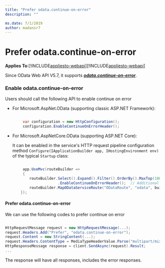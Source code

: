 ```yaml
---
title: "Prefer odata.continue-on-error"
description: ""

ms.date: 7/1/2019
author: madansr7
---
```

# Prefer odata.continue-on-error
**Applies To**:[!INCLUDE[appliesto-webapi](../includes/appliesto-webapi-v7.md)][!INCLUDE[appliesto-webapi](../includes/appliesto-webapi-v6.md)]

Since OData Web API V5.7, it supports ***[odata.continue-on-error](https://docs.oasis-open.org/odata/odata/v4.0/errata02/os/complete/part1-protocol/odata-v4.0-errata02-os-part1-protocol-complete.html#_Toc406398236)***.

### Enable odata.continue-on-error

Users should call the following API to enable continue on error

- For Microsoft.AspNet.OData (supporting classic ASP.NET Framework):

```C#

        var configuration = new HttpConfiguration();
        configuration.EnableContinueOnErrorHeader();
```

- For Microsoft.AspNetCore.OData (supporting ASP.NET Core):

   It can be enabled in the service's HTTP request pipeline configuration method `Configure(IApplicationBuilder app, IHostingEnvironment env)` of the typical `Startup` class:

```C#

        app.UseMvc(routeBuilder =>
        {
           routeBuilder.Select().Expand().Filter().OrderBy().MaxTop(100).Count()
                        .EnableContinueOnErrorHeader();  // Additional configuration to enable continue on error.
           routeBuilder.MapODataServiceRoute("ODataRoute", "odata", builder.GetEdmModel());
       });
```

#### Prefer odata.continue-on-error

We can use the following codes to prefer continue on error

```C#

HttpRequestMessage request = new HttpRequestMessage(...);
request.Headers.Add("Prefer", "odata.continue-on-error");
request.Content = new StringContent(...);
request.Headers.ContentType = MediaTypeHeaderValue.Parse("multipart/mixed; boundary=batch_abbe2e6f-e45b-4458-9555-5fc70e3aebe0");
HttpResponseMessage response = client.SendAsync(request).Result;
...
```

The response will have all responses, includes the error responses.

